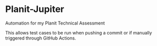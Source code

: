 # Planit-Jupiter
Automation for my Planit Technical Assessment

This allows test cases to be run when pushing a commit or if manually triggered through GitHub Actions. 